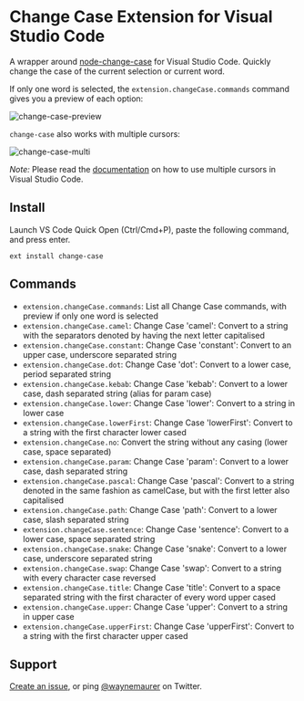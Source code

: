 # Change Case Extension for Visual Studio Code

A wrapper around [node-change-case](https://github.com/blakeembrey/node-change-case) for Visual Studio Code.
Quickly change the case of the current selection or current word.

If only one word is selected, the `extension.changeCase.commands` command gives you a preview of each option:

![change-case-preview](https://cloud.githubusercontent.com/assets/2899448/10712456/3c5e29b6-7a9c-11e5-9ce4-7eb944889696.gif)

`change-case` also works with multiple cursors:

![change-case-multi](https://cloud.githubusercontent.com/assets/2899448/10712454/1a9019e8-7a9c-11e5-8f06-91fd2d7e21bf.gif)

*Note:* Please read the [documentation](https://code.visualstudio.com/Docs/editor/editingevolved) on how to use multiple cursors in Visual Studio Code.

## Install

Launch VS Code Quick Open (Ctrl/Cmd+P), paste the following command, and press enter.
```
ext install change-case
```

## Commands

* `extension.changeCase.commands`: List all Change Case commands, with preview if only one word is selected
* `extension.changeCase.camel`: Change Case 'camel': Convert to a string with the separators denoted by having the next letter capitalised
* `extension.changeCase.constant`: Change Case 'constant': Convert to an upper case, underscore separated string
* `extension.changeCase.dot`: Change Case 'dot': Convert to a lower case, period separated string
* `extension.changeCase.kebab`: Change Case 'kebab': Convert to a lower case, dash separated string (alias for param case)
* `extension.changeCase.lower`: Change Case 'lower': Convert to a string in lower case
* `extension.changeCase.lowerFirst`: Change Case 'lowerFirst': Convert to a string with the first character lower cased
* `extension.changeCase.no`: Convert the string without any casing (lower case, space separated)
* `extension.changeCase.param`: Change Case 'param': Convert to a lower case, dash separated string
* `extension.changeCase.pascal`: Change Case 'pascal': Convert to a string denoted in the same fashion as camelCase, but with the first letter also capitalised
* `extension.changeCase.path`: Change Case 'path': Convert to a lower case, slash separated string
* `extension.changeCase.sentence`: Change Case 'sentence': Convert to a lower case, space separated string
* `extension.changeCase.snake`: Change Case 'snake': Convert to a lower case, underscore separated string
* `extension.changeCase.swap`: Change Case 'swap': Convert to a string with every character case reversed
* `extension.changeCase.title`: Change Case 'title': Convert to a space separated string with the first character of every word upper cased
* `extension.changeCase.upper`: Change Case 'upper': Convert to a string in upper case
* `extension.changeCase.upperFirst`: Change Case 'upperFirst': Convert to a string with the first character upper cased

## Support

[Create an issue](https://github.com/wmaurer/vscode-change-case/issues), or ping [@waynemaurer](https://twitter.com/waynemaurer) on Twitter.
